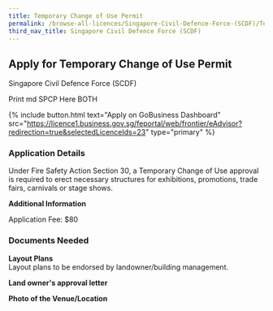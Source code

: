 ```yaml
---
title: Temporary Change of Use Permit
permalink: /browse-all-licences/Singapore-Civil-Defence-Force-(SCDF)/Temporary-Change-of-Use-Permit
third_nav_title: Singapore Civil Defence Force (SCDF)
---
```


## Apply for Temporary Change of Use Permit

Singapore Civil Defence Force (SCDF)

Print md SPCP Here BOTH

{% include button.html text="Apply on GoBusiness Dashboard" src="https://licence1.business.gov.sg/feportal/web/frontier/eAdvisor?redirection=true&selectedLicenceIds=23" type="primary" %}

### Application Details

<p>Under Fire Safety Action Section 30, a Temporary Change of Use approval is required to erect necessary structures for exhibitions, promotions, trade fairs, carnivals or stage shows.</p>

**Additional Information**

<p>Application Fee: $80</p>

### Documents Needed

<p><strong>Layout Plans</strong><br />Layout plans to be endorsed by landowner/building management.</p>
<p><strong>Land owner's approval letter</strong></p>
<p><strong>Photo of the Venue/Location</strong></p>

